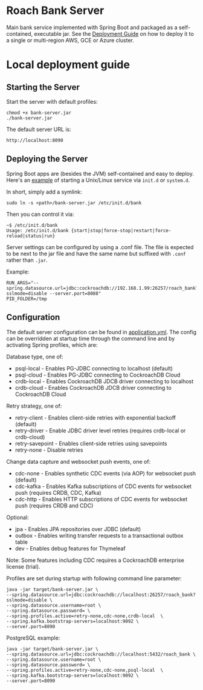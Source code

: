 # Roach Bank Server

Main bank service implemented with Spring Boot and packaged as a self-contained, executable jar.
See the [Deployment Guide](../deploy/README.md) on how to deploy it to a single or multi-region 
AWS, GCE or Azure cluster.

# Local deployment guide

## Starting the Server

Start the server with default profiles:

    chmod +x bank-server.jar
    ./bank-server.jar
    
The default server URL is:

    http://localhost:8090

## Deploying the Server

Spring Boot apps are (besides the JVM) self-contained and easy to deploy. Here's an 
[example](https://docs.spring.io/spring-boot/docs/current/reference/htmlsingle/#deployment-service) 
of starting a Unix/Linux service via `init.d` or `system.d`.

In short, simply add a symlink:

    sudo ln -s <path>/bank-server.jar /etc/init.d/bank
    
Then you can control it via:

    ~$ /etc/init.d/bank
    Usage: /etc/init.d/bank {start|stop|force-stop|restart|force-reload|status|run}    
    
Server settings can be configured by using a .conf file. The file is expected to be next to the jar file 
and have the same name but suffixed with `.conf` rather than `.jar`. 

Example:    

    RUN_ARGS="--spring.datasource.url=jdbc:cockroachdb://192.168.1.99:26257/roach_bank?sslmode=disable --server.port=8088"
    PID_FOLDER=/tmp

## Configuration

The default server configuration can be found in [application.yml](src/main/resources/application.yml).
The config can be overridden at startup time through the command line and by activating Spring profiles, which are:

Database type, one of:
    
  * psql-local - Enables PG-JDBC connecting to localhost (default)
  * psql-cloud - Enables PG-JDBC connecting to CockroachDB Cloud
  * crdb-local - Enables CockroachDB JDCB driver connecting to localhost
  * crdb-cloud - Enables CockroachDB JDCB driver connecting to CockroachDB Cloud 

Retry strategy, one of:

   * retry-client - Enables client-side retries with exponential backoff (default)
   * retry-driver - Enable JDBC driver level retries (requires crdb-local or crdb-cloud)
   * retry-savepoint - Enables client-side retries using savepoints
   * retry-none - Disable retries

Change data capture and websocket push events, one of:

   * cdc-none - Enables synthetic CDC events (via AOP) for websocket push (default)
   * cdc-kafka - Enables Kafka subscriptions of CDC events for websocket push (requires CRDB, CDC, Kafka)
   * cdc-http - Enables HTTP subscriptions of CDC events for websocket push (requires CRDB and CDC)
 
Optional:

   * jpa - Enables JPA repositories over JDBC (default)
   * outbox - Enables writing transfer requests to a transactional outbox table
   * dev - Enables debug features for Thymeleaf 
   
Note: Some features including CDC requires a CockroachDB enterprise license (trial).

Profiles are set during startup with following command line parameter:

    java -jar target/bank-server.jar \
    --spring.datasource.url=jdbc:cockroachdb://localhost:26257/roach_bank?sslmode=disable \
    --spring.datasource.username=root \
    --spring.datasource.password= \
    --spring.profiles.active=retry-none,cdc-none,crdb-local  \
    --spring.kafka.bootstrap-servers=localhost:9092 \
    --server.port=8090

PostgreSQL example:

    java -jar target/bank-server.jar \
    --spring.datasource.url=jdbc:cockroachdb://localhost:5432/roach_bank \
    --spring.datasource.username=root \
    --spring.datasource.password= \
    --spring.profiles.active=retry-none,cdc-none,psql-local  \
    --spring.kafka.bootstrap-servers=localhost:9092 \
    --server.port=8090
    
